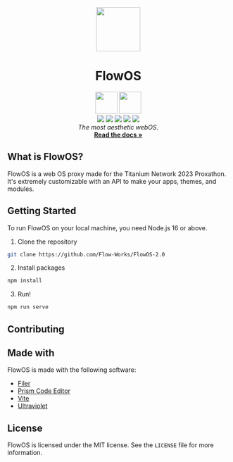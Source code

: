 <div align="center">
  <img src="https://raw.githubusercontent.com/Flow-Works/FlowOS-2.0/master/src/assets/flow.png" width="100px">
 
  # FlowOS

  <img src="https://cdn.rawgit.com/standard/standard/master/badge.svg" height="50">
  <a href="https://discord.gg/axUqK8CN2n"><img src="https://raw.githubusercontent.com/Flow-Works/FlowOS-2.0/master/src/assets/badge.png" height="50"></a><br/>

  <img src="https://img.shields.io/github/stars/flow-works/flowos-2.0?style=for-the-badge" />
  <img src="https://img.shields.io/github/issues-pr/flow-works/flowos-2.0?style=for-the-badge" />
  <img src="https://img.shields.io/github/forks/flow-works/flowos-2.0?style=for-the-badge&color=orange" />
  <img src="https://img.shields.io/github/commit-activity/t/Flow-Works/FlowOS-2.0?style=for-the-badge&color=violet" />
  <img src="https://img.shields.io/github/actions/workflow/status/flow-works/flowos-2.0/build.yml?style=for-the-badge" />

  <br>
  <i>The most aesthetic webOS.</i>
  <br>
  <a href="https://docs.flow-works.me"><strong>Read the docs »</strong></a>
  <br>
  
</div>

## What is FlowOS?

FlowOS is a web OS proxy made for the Titanium Network 2023 Proxathon. It's extremely customizable with an API to make your apps, themes, and modules.

## Getting Started

To run FlowOS on your local machine, you need Node.js 16 or above. 

1. Clone the repository
```bash
git clone https://github.com/Flow-Works/FlowOS-2.0
```
2. Install packages
```bash
npm install
```
3. Run!
```bash
npm run serve
```
## Contributing


## Made with
FlowOS is made with the following software:
* [Filer](https://github.com/filerjs/filer)
* [Prism Code Editor](https://github.com/FIameCaster/prism-code-editor)
* [Vite](https://vitejs.dev)
* [Ultraviolet](https://github.com/titaniumnetwork-dev/ultraviolet)

## License
FlowOS is licensed under the MIT license. See the `LICENSE` file for more information.
